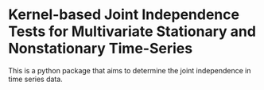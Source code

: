 # Kernel-based Joint Independence Tests for Multivariate Stationary and Nonstationary Time-Series

This is a python package that aims to determine the joint independence in time series data.

